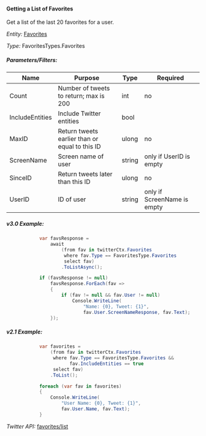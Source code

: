 #### Getting a List of Favorites

Get a list of the last 20 favorites for a user.

*Entity:* [Favorites](../LINQ-to-Twitter-Entities/Favorites-Entity.md)

*Type:* FavoritesTypes.Favorites

##### Parameters/Filters:

| Name | Purpose | Type | Required |
|------|---------|------|----------|
| Count | Number of tweets to return; max is 200 | int | no |
| IncludeEntities | Include Twitter entities | bool | 
| MaxID | Return tweets earlier than or equal to this ID | ulong | no |
| ScreenName | Screen name of user | string | only if UserID is empty |
| SinceID | Return tweets later than this ID | ulong | no |
| UserID | ID of user | string | only if ScreenName is empty |

##### v3.0 Example:

```c#
            var favsResponse =
                await
                    (from fav in twitterCtx.Favorites
                     where fav.Type == FavoritesType.Favorites
                     select fav)
                    .ToListAsync();

            if (favsResponse != null)
                favsResponse.ForEach(fav => 
                {
                    if (fav != null && fav.User != null)
                        Console.WriteLine(
                            "Name: {0}, Tweet: {1}",
                            fav.User.ScreenNameResponse, fav.Text);
                });
```

##### v2.1 Example:

```c#
            var favorites =
                (from fav in twitterCtx.Favorites
                 where fav.Type == FavoritesType.Favorites &&
                       fav.IncludeEntities == true
                 select fav)
                .ToList();

            foreach (var fav in favorites)
            {
                Console.WriteLine(
                    "User Name: {0}, Tweet: {1}",
                    fav.User.Name, fav.Text);
            }
```

*Twitter API:* [favorites/list](https://developer.twitter.com/en/docs/tweets/post-and-engage/api-reference/post-favorites-create)